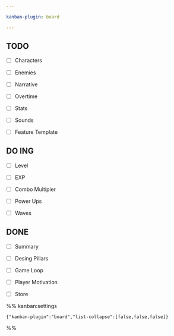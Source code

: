```yaml
---

kanban-plugin: board

---
```


## TODO

- [ ] Characters
- [ ] Enemies
- [ ] Narrative
- [ ] Overtime
- [ ] Stats
- [ ] Sounds
- [ ] Feature Template


## DO ING

- [ ] Level
- [ ] EXP
- [ ] Combo Multipier
- [ ] Power Ups
- [ ] Waves


## DONE

- [ ] Summary
- [ ] Desing Pillars
- [ ] Game Loop
- [ ] Player Motivation
- [ ] Store




%% kanban:settings
```
{"kanban-plugin":"board","list-collapse":[false,false,false]}
```
%%